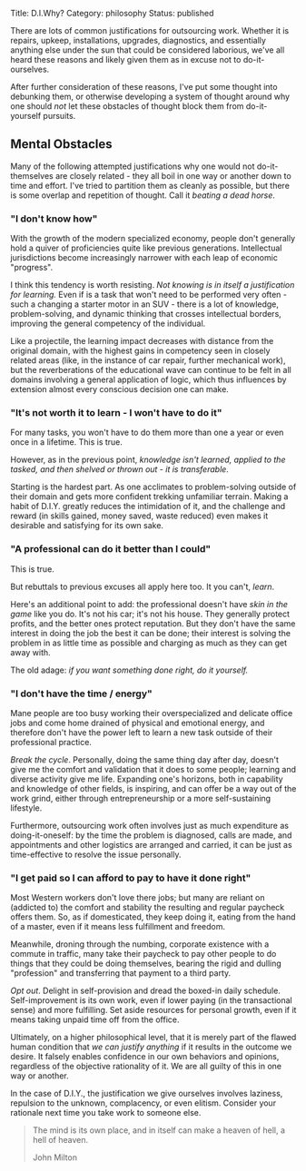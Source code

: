 Title: D.I.Why?
Category: philosophy
Status: published

There are lots of common justifications for outsourcing work. Whether it is repairs, upkeep, installations, upgrades, diagnostics, and essentially anything else under the sun that could be considered laborious, we've all heard these reasons and likely given them as in excuse not to do-it-ourselves.

After further consideration of these reasons, I've put some thought into debunking them, or otherwise developing a system of thought around why one should _not_ let these obstacles of thought block them from do-it-yourself pursuits.

## Mental Obstacles 

Many of the following attempted justifications why one would not do-it-themselves are closely related - they all boil in one way or another down to time and effort. I've tried to partition them as cleanly as possible, but there is some overlap and repetition of thought. Call it _beating a dead horse_.

### "I don't know how"

With the growth of the modern specialized economy, people don't generally hold a quiver of proficiencies quite like previous generations. Intellectual jurisdictions become increasingly narrower with each leap of economic "progress".

I think this tendency is worth resisting. _Not knowing is in itself a justification for learning._ Even if is a task that won't need to be performed very often - such a changing a starter motor in an SUV - there is a lot of knowledge, problem-solving, and dynamic thinking that crosses intellectual borders, improving the general competency of the individual.

Like a projectile, the learning impact decreases with distance from the original domain, with the highest gains in competency seen in closely related areas (like, in the instance of car repair, further mechanical work), but the reverberations of the educational wave can continue to be felt in all domains involving a general application of logic, which thus influences by extension almost every conscious decision one can make.

### "It's not worth it to learn - I won't have to do it"

For many tasks, you won't have to do them more than one a year or even once in a lifetime. This is true.

However, as in the previous point, _knowledge isn't learned, applied to the tasked, and then shelved or thrown out - it is transferable_.

Starting is the hardest part. As one acclimates to problem-solving outside of their domain and gets more confident trekking unfamiliar terrain. Making a habit of D.I.Y. greatly reduces the intimidation of it, and the challenge and reward (in skills gained, money saved, waste reduced) even makes it desirable and satisfying for its own sake.

### "A professional can do it better than I could"

This is true.

But rebuttals to previous excuses all apply here too. It you can't, _learn_.

Here's an additional point to add: the professional doesn't have _skin in the game_ like you do. It's not his car; it's not his house. They generally protect profits, and the better ones protect reputation. But they don't have the same interest in doing the job the best it can be done; their interest is solving the problem in as little time as possible and charging as much as they can get away with.

The old adage: _if you want something done right, do it yourself._

### "I don't have the time / energy"

Mane people are too busy working their overspecialized and delicate office jobs and come home drained of physical and emotional energy, and therefore don't have the power left to learn a new task outside of their professional practice.

_Break the cycle_. Personally, doing the same thing day after day, doesn't give me the comfort and validation that it does to some people; learning and diverse activity give me life. Expanding one's horizons, both in capability and knowledge of other fields, is inspiring, and can offer be a way out of the work grind, either through entrepreneurship or a more self-sustaining lifestyle.

Furthermore, outsourcing work often involves just as much expenditure as doing-it-oneself: by the time the problem is diagnosed, calls are made, and appointments and other logistics are arranged and carried, it can be just as time-effective to resolve the issue personally.

### "I get paid so I can afford to pay to have it done right"

Most Western workers don't love there jobs; but many are reliant on (addicted to) the comfort and stability the resulting and regular paycheck offers them. So, as if domesticated, they keep doing it, eating from the hand of a master, even if it means less fulfillment and freedom.

Meanwhile, droning through the numbing, corporate existence with a commute in traffic, many take their paycheck to pay other people to do things that they could be doing themselves, bearing the rigid and dulling "profession" and transferring that payment to a third party.

_Opt out_. Delight in self-provision and dread the boxed-in daily schedule. Self-improvement is its own work, even if lower paying (in the transactional sense) and more fulfilling. Set aside resources for personal growth, even if it means taking unpaid time off from the office.

Ultimately, on a higher philosophical level, that it is merely part of the flawed human condition that _we can justify anything_ if it results in the outcome we desire. It falsely enables confidence in our own behaviors and opinions, regardless of the objective rationality of it. We are all guilty of this in one way or another.

In the case of D.I.Y., the justification we give ourselves involves laziness, repulsion to the unknown, complacency, or even elitism. Consider your rationale next time you take work to someone else. 

> The mind is its own place, and in itself can make a heaven of hell, a hell of heaven.
    <p class="annotation">
            John Milton
    </p>

